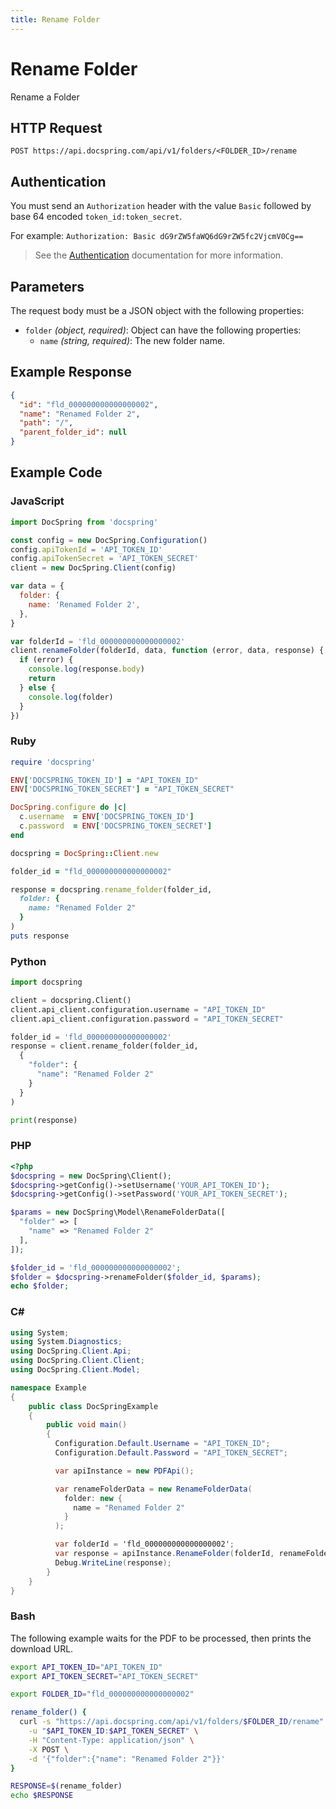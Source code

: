 ```yaml
---
title: Rename Folder
---
```


# Rename Folder

Rename a Folder

## HTTP Request

`POST https://api.docspring.com/api/v1/folders/<FOLDER_ID>/rename`

## Authentication

You must send an `Authorization` header with the value `Basic` followed by base 64 encoded `token_id:token_secret`.

For example: `Authorization: Basic dG9rZW5faWQ6dG9rZW5fc2VjcmV0Cg==`

> See the [Authentication](../install-api-client/authentication) documentation for more information.

## Parameters

The request body must be a JSON object with the following properties:

- `folder` _(object, required)_: Object can have the following properties:
  - `name` _(string, required)_: The new folder name.

## Example Response

```json
{
  "id": "fld_000000000000000002",
  "name": "Renamed Folder 2",
  "path": "/",
  "parent_folder_id": null
}
```

## Example Code

### JavaScript

```javascript
import DocSpring from 'docspring'

const config = new DocSpring.Configuration()
config.apiTokenId = 'API_TOKEN_ID'
config.apiTokenSecret = 'API_TOKEN_SECRET'
client = new DocSpring.Client(config)

var data = {
  folder: {
    name: 'Renamed Folder 2',
  },
}

var folderId = 'fld_000000000000000002'
client.renameFolder(folderId, data, function (error, data, response) {
  if (error) {
    console.log(response.body)
    return
  } else {
    console.log(folder)
  }
})
```

### Ruby

```ruby
require 'docspring'

ENV['DOCSPRING_TOKEN_ID'] = "API_TOKEN_ID"
ENV['DOCSPRING_TOKEN_SECRET'] = "API_TOKEN_SECRET"

DocSpring.configure do |c|
  c.username  = ENV['DOCSPRING_TOKEN_ID']
  c.password  = ENV['DOCSPRING_TOKEN_SECRET']
end

docspring = DocSpring::Client.new

folder_id = "fld_000000000000000002"

response = docspring.rename_folder(folder_id,
  folder: {
    name: "Renamed Folder 2"
  }
)
puts response
```

### Python

```python
import docspring

client = docspring.Client()
client.api_client.configuration.username = "API_TOKEN_ID"
client.api_client.configuration.password = "API_TOKEN_SECRET"

folder_id = 'fld_000000000000000002'
response = client.rename_folder(folder_id,
  {
    "folder": {
      "name": "Renamed Folder 2"
    }
  }
)

print(response)
```

### PHP

```php
<?php
$docspring = new DocSpring\Client();
$docspring->getConfig()->setUsername('YOUR_API_TOKEN_ID');
$docspring->getConfig()->setPassword('YOUR_API_TOKEN_SECRET');

$params = new DocSpring\Model\RenameFolderData([
  "folder" => [
    "name" => "Renamed Folder 2"
  ],
]);

$folder_id = 'fld_000000000000000002';
$folder = $docspring->renameFolder($folder_id, $params);
echo $folder;
```

### C#

```csharp
using System;
using System.Diagnostics;
using DocSpring.Client.Api;
using DocSpring.Client.Client;
using DocSpring.Client.Model;

namespace Example
{
    public class DocSpringExample
    {
        public void main()
        {
          Configuration.Default.Username = "API_TOKEN_ID";
          Configuration.Default.Password = "API_TOKEN_SECRET";

          var apiInstance = new PDFApi();

          var renameFolderData = new RenameFolderData(
            folder: new {
              name = "Renamed Folder 2"
            }
          );

          var folderId = 'fld_000000000000000002';
          var response = apiInstance.RenameFolder(folderId, renameFolderData);
          Debug.WriteLine(response);
        }
    }
}
```

### Bash

The following example waits for the PDF to be processed, then prints the download URL.

```bash
export API_TOKEN_ID="API_TOKEN_ID"
export API_TOKEN_SECRET="API_TOKEN_SECRET"

export FOLDER_ID="fld_000000000000000002"

rename_folder() {
  curl -s "https://api.docspring.com/api/v1/folders/$FOLDER_ID/rename" \
    -u "$API_TOKEN_ID:$API_TOKEN_SECRET" \
    -H "Content-Type: application/json" \
    -X POST \
    -d '{"folder":{"name": "Renamed Folder 2"}}'
}

RESPONSE=$(rename_folder)
echo $RESPONSE
```